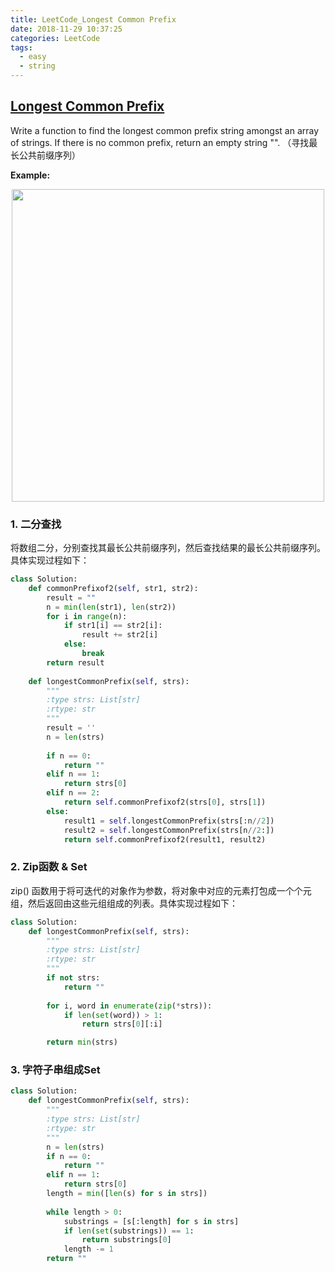 ```yaml
---
title: LeetCode_Longest Common Prefix
date: 2018-11-29 10:37:25
categories: LeetCode
tags: 
  - easy
  - string
---
```


## [Longest Common Prefix](https://leetcode.com/problems/longest-common-prefix/)

Write a function to find the longest common prefix string amongst an array of strings. If there is no common prefix, return an empty string "". 
（寻找最长公共前缀序列）

<!--more-->

**Example:** 

<div align=center>
	<img src="/images/leetcode_14.png" width = "500" align=center/>
</div>

### 1. 二分查找
将数组二分，分别查找其最长公共前缀序列，然后查找结果的最长公共前缀序列。具体实现过程如下：
```python
class Solution:
    def commonPrefixof2(self, str1, str2):
        result = ""
        n = min(len(str1), len(str2))
        for i in range(n):
            if str1[i] == str2[i]:
                result += str2[i]
            else:
                break
        return result    
        
    def longestCommonPrefix(self, strs):
        """
        :type strs: List[str]
        :rtype: str
        """
        result = '' 
        n = len(strs)
        
        if n == 0:
            return ""
        elif n == 1:
            return strs[0]
        elif n == 2:
            return self.commonPrefixof2(strs[0], strs[1])
        else: 
            result1 = self.longestCommonPrefix(strs[:n//2])
            result2 = self.longestCommonPrefix(strs[n//2:])
            return self.commonPrefixof2(result1, result2)
```

### 2. Zip函数 & Set
zip() 函数用于将可迭代的对象作为参数，将对象中对应的元素打包成一个个元组，然后返回由这些元组组成的列表。具体实现过程如下：
```python
class Solution:
    def longestCommonPrefix(self, strs):
        """
        :type strs: List[str]
        :rtype: str
        """ 
        if not strs:
            return ""
        
        for i, word in enumerate(zip(*strs)):
            if len(set(word)) > 1:
                return strs[0][:i]

        return min(strs)
```


### 3. 字符子串组成Set
```python
class Solution:
    def longestCommonPrefix(self, strs):
        """
        :type strs: List[str]
        :rtype: str
        """
        n = len(strs)
        if n == 0:
            return ""
        elif n == 1:
            return strs[0]
        length = min([len(s) for s in strs])
        
        while length > 0:
            substrings = [s[:length] for s in strs]
            if len(set(substrings)) == 1:
                return substrings[0]
            length -= 1
        return ""
```